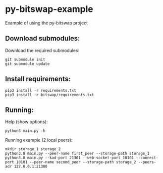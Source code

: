 # py-bitswap-example
Example of using the py-bitswap project

Download submodules:
-------------------------
Download the required submodules:

    git submodule init
    git submodule update

Install requirements:
-------------------------

    pip3 install -r requirements.txt
    pip3 install -r bitswap/requirements.txt

Running:
-------------------------
Help (show options):

    python3 main.py -h

Running example (2 local peers):
    
    mkdir storage_1 storage_2
    python3.8 main.py --peer-name first_peer --storage-path storage_1
    python3.8 main.py --kad-port 21301 --web-socket-port 10101 --connect-port 10101 --peer-name second_peer --storage-path storage_2 --peers-adr 127.0.0.1:21300
